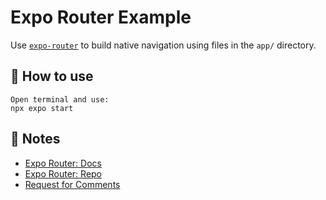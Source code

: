 # Expo Router Example

Use [`expo-router`](https://expo.github.io/router) to build native navigation using files in the `app/` directory.

## 🚀 How to use

```
Open terminal and use:
npx expo start
```

## 📝 Notes

- [Expo Router: Docs](https://expo.github.io/router)
- [Expo Router: Repo](https://github.com/expo/router)
- [Request for Comments](https://github.com/expo/router/discussions/1)
